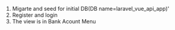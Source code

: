 1. Migarte and seed for initial DB(DB name=laravel_vue_api_app)'
2. Register and login 
3. The view is in Bank Acount Menu